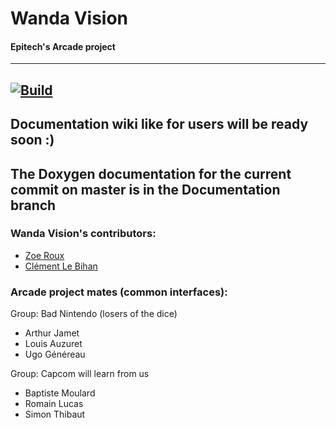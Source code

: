 # Wanda Vision
#### Epitech's Arcade project

---
  <a href="https://github.com/EpitechIT2020/B-OOP-400-NAN-4-1-arcade-clement.le-bihan/actions/workflows/build.yml/badge.svg"><img src="https://github.com/EpitechIT2020/B-OOP-400-NAN-4-1-arcade-clement.le-bihan/actions/workflows/build.yml/badge.svg" alt="Build"></a>
---

## Documentation wiki like for users will be ready soon :)

## The Doxygen documentation for the current commit on master is in the Documentation branch


### Wanda Vision's contributors:
- [Zoe Roux](https://github.com/AnonymusRaccoon "Anonymus Raccoon")
- [Clément Le Bihan](https://github.com/Octopus773 "Octopus")

### Arcade project mates (common interfaces):
Group: Bad Nintendo (losers of the dice)
- Arthur Jamet
- Louis Auzuret
- Ugo Généreau

Group: Capcom will learn from us
- Baptiste Moulard
- Romain Lucas
- Simon Thibaut
